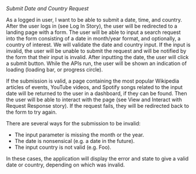 *Submit Date and Country Request*

As a logged in user, I want to be able to submit a date, time, and country. After the user logs in (see Log In Story), the user will be redirected to a landing page with a form. The user will be able to input a search request into the form consisting of a date in month/year format, and optionally, a country of interest. We will validate the date and country input. If the input is invalid, the user will be unable to submit the request and will be notified by the form that their input is invalid. After inputting the date, the user will click a submit button. While the APIs run, the user will be shown an indication of loading (loading bar, or progress circle). 

If the submission is valid, a page containing the most popular Wikipedia articles of events, YouTube videos, and Spotify songs related to the input date will be returned to the user in a dashboard, if they can be found. Then the user will be able to interact with the page (see View and Interact with Request Response story). If the request fails, they will be redirected back to the form to try again.

There are several ways for the submission to be invalid:
* The input parameter is missing the month or the year.
* The date is nonsensical (e.g. a date in the future).
* The input country is not valid (e.g. Foo).

In these cases, the application will display the error and state to give a valid date or country, depending on which was invalid.